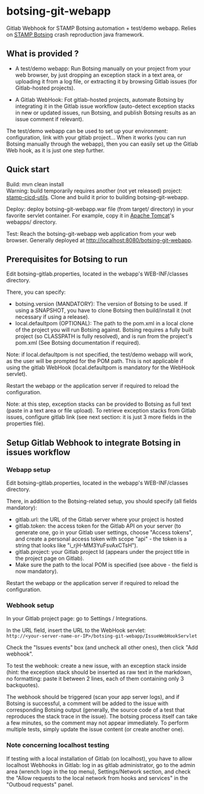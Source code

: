 # botsing-git-webapp
Gitlab Webhook for STAMP Botsing automation + test/demo webapp.
Relies on [STAMP Botsing](https://github.com/STAMP-project/botsing) crash reproduction java framework.

## What is provided ?

- A test/demo webapp: Run Botsing manually on your project from your web browser, by just dropping an exception stack in a text area, or uploading it from a log file,
or extracting it by browsing Gitlab issues (for Gitlab-hosted projects).

- A Gitlab WebHook: Fot gitlab-hosted projects, automate Botsing by integrating it in the Gitlab issue workflow
(auto-detect exception stacks in new or updated issues, run Botsing, and publish Botsing results as an issue comment if relevant).

The test/demo webapp can be used to set up your environment: configuration, link with your gitlab project...
When it works (you can run Botsing manually through the webapp), then you can easily set up the Gitlab Web hook, as it is just one step further.

## Quick start

Build: mvn clean install  
Warning: build temporarily requires another (not yet released) project: [stamp-cicd-utils](https://github.com/STAMP-project/stamp-cicd-utils). Clone and build it prior to building botsing-git-webapp.

Deploy: deploy botsing-git-webapp.war file (from target/ directory) in your favorite servlet container.
For example, copy it in [Apache Tomcat](http://tomcat.apache.org)'s webapps/ directory.

Test: Reach the botsing-git-webapp web application from your web browser.
Generally deployed at [http://localhost:8080/botsing-git-webapp](http://localhost:8080/botsing-git-webapp).

## Prerequisites for Botsing to run

Edit botsing-gitlab.properties, located in the webapp's WEB-INF/classes directory.

There, you can specify:

- botsing.version (MANDATORY): The version of Botsing to be used. If using a SNAPSHOT, you have to clone Botsing then build/install it (not necessary if using a release).
- local.defaultpom (OPTIONAL): The path to the pom.xml in a local clone of the project you will run Botsing against.
Botsing requires a fully built project (so CLASSPATH is fully resolved), and is run from the project's pom.xml (See Botsing documentation if required).

Note: if local.defaultpom is not specified, the test/demo webapp will work, as the user will be prompted for the POM path.
This is not applicable if using the gitlab WebHook (local.defaultpom is mandatory for the WebHook servlet).

Restart the webapp or the application server if required to reload the configuration.

Note: at this step, exception stacks can be provided to Botsing as full text (paste in a text area or file upload). To retrieve exception stacks from Gitlab issues, configure gitlab link (see next section: it is just 3 more fields in the properties file).

## Setup Gitlab Webhook to integrate Botsing in issues workflow

### Webapp setup

Edit botsing-gitlab.properties, located in the webapp's WEB-INF/classes directory.

There, in addition to the Botsing-related setup, you should specify (all fields mandatory):

- gitlab.url: the URL of the Gitlab server where your project is hosted
- gitlab.token: the access token for the Gitlab API on your server (to generate one, go in your Gitlab user settings, choose "Access tokens", and create a personal access token with scope "api" - the token is a string that looks like "i_rjH-MM3YuFsvAxCTsH").
- gitlab.project: your Gitlab project Id (appears under the project title in the project page on Gitlab).
- Make sure the path to the local POM is specified (see above - the field is now mandatory).

Restart the webapp or the application server if required to reload the configuration.

### Webhook setup

In your Gitlab project page: go to Settings / Integrations.

In the URL field, insert the URL to the WebHook servlet:  
`http://<your-server-name-or-IP>/botsing-git-webapp/IssueWebHookServlet`

Check the "Issues events" box (and uncheck all other ones), then click "Add webhook".

To test the webhook: create a new issue, with an exception stack inside (hint: the exception stack should be inserted as raw text in the markdown, no formatting: paste it between 2 lines, each of them containing only 3 backquotes).

The webhook should be triggered (scan your app server logs), and if Botsing is successful, a comment will be added to the issue with corresponding Botsing output (generally, the source code of a test that reproduces the stack trace in the issue). The botsing process itself can take a few minutes, so the comment may not appear immediately.
To perform multiple tests, simply update the issue content (or create another one).

### Note concerning localhost testing

If testing with a local installation of Gitlab (on localhost), you have to allow localhost Webhooks in Gitlab: log in as gitlab administrator, go to the admin area (wrench logo in the top menu), Settings/Network section, and check the "Allow requests to the local network from hooks and services" in the "Outboud requests" panel.

